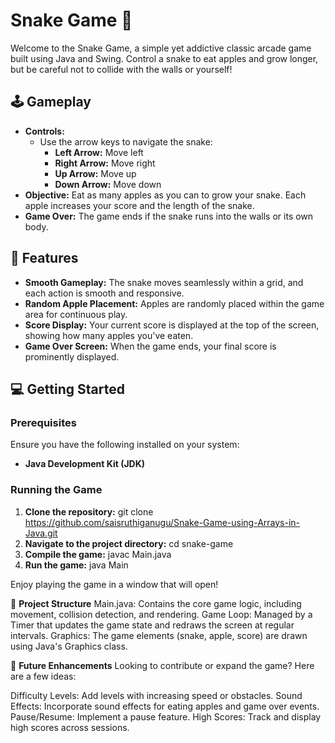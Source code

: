 # Snake Game 🐍

Welcome to the Snake Game, a simple yet addictive classic arcade game built using Java and Swing. Control a snake to eat apples and grow longer, but be careful not to collide with the walls or yourself!

## 🕹️ Gameplay

- **Controls:**
  - Use the arrow keys to navigate the snake:
    - **Left Arrow:** Move left
    - **Right Arrow:** Move right
    - **Up Arrow:** Move up
    - **Down Arrow:** Move down
- **Objective:** Eat as many apples as you can to grow your snake. Each apple increases your score and the length of the snake.
- **Game Over:** The game ends if the snake runs into the walls or its own body.

## 🎨 Features

- **Smooth Gameplay:** The snake moves seamlessly within a grid, and each action is smooth and responsive.
- **Random Apple Placement:** Apples are randomly placed within the game area for continuous play.
- **Score Display:** Your current score is displayed at the top of the screen, showing how many apples you've eaten.
- **Game Over Screen:** When the game ends, your final score is prominently displayed.

## 💻 Getting Started

### Prerequisites

Ensure you have the following installed on your system:

- **Java Development Kit (JDK)**

### Running the Game

1. **Clone the repository:**
   git clone https://github.com/saisruthiganugu/Snake-Game-using-Arrays-in-Java.git
2. **Navigate to the project directory:**
cd snake-game
3. **Compile the game:**
javac Main.java
4. **Run the game:**
java Main

Enjoy playing the game in a window that will open!

📁 **Project Structure**
Main.java: Contains the core game logic, including movement, collision detection, and rendering.
Game Loop: Managed by a Timer that updates the game state and redraws the screen at regular intervals.
Graphics: The game elements (snake, apple, score) are drawn using Java's Graphics class.

🚀 **Future Enhancements**
Looking to contribute or expand the game? Here are a few ideas:

Difficulty Levels: Add levels with increasing speed or obstacles.
Sound Effects: Incorporate sound effects for eating apples and game over events.
Pause/Resume: Implement a pause feature.
High Scores: Track and display high scores across sessions.
